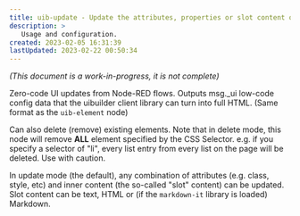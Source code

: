 ```yaml
---
title: uib-update - Update the attributes, properties or slot content of an existing element
description: >
   Usage and configuration.
created: 2023-02-05 16:31:39
lastUpdated: 2023-02-22 00:50:34
---
```


*(This document is a work-in-progress, it is not complete)*

Zero-code UI updates from Node-RED flows. Outputs msg._ui low-code config data that the uibuilder client library can turn into full HTML. (Same format as the `uib-element` node)

Can also delete (remove) existing elements. Note that in delete mode, this node will remove **ALL** element specified by the CSS Selector. e.g. if you specify a selector of "li", every list entry from every list on the page will be deleted. Use with caution.

In update mode (the default), any combination of attributes (e.g. class, style, etc) and inner content (the so-called "slot" content) can be updated. Slot content can be text, HTML or (if the `markdown-it` library is loaded) Markdown.
